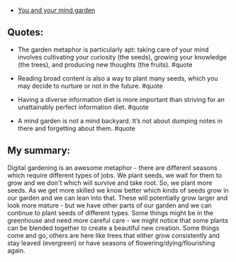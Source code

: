 - [You and your mind garden](https://nesslabs.com/mind-garden)

## Quotes:

- The garden metaphor is particularly apt: taking care of your mind
  involves cultivating your curiosity (the seeds), growing your knowledge
  (the trees), and producing new thoughts (the fruits). #quote

- Reading broad content is also a way to plant many seeds, which you may decide to nurture or not in the future. #quote

- Having a diverse information diet is more important than striving for an unattainably perfect information diet. #quote

- A mind garden is not a mind backyard. It’s not about dumping notes in there and forgetting about them. #quote

## My summary:

Digital gardening is an awesome metaphor - there are different seasons which require different types of jobs. We plant seeds, we wait for them to grow and we don't which will survive and take root. So, we plant more seeds. As we get more skilled we know better which kinds of seeds grow in our garden and we can lean into that. These will potentially grow larger and look more mature - but we have other parts of our garden and we can continue to plant seeds of different types. Some things might be in the greenhouse and need more careful care - we might notice that some plants can be blended together to create a beautiful new creation. Some things come and go, others are here like trees that either grow consistently and stay leaved (evergreen) or have seasons of flowering/dying/flourishing again.
